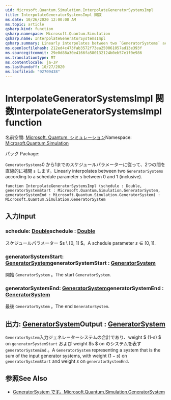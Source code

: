 ```yaml
---
uid: Microsoft.Quantum.Simulation.InterpolateGeneratorSystemsImpl
title: InterpolateGeneratorSystemsImpl 関数
ms.date: 10/26/2020 12:00:00 AM
ms.topic: article
qsharp.kind: function
qsharp.namespace: Microsoft.Quantum.Simulation
qsharp.name: InterpolateGeneratorSystemsImpl
qsharp.summary: Linearly interpolates between two `GeneratorSystems` according to a schedule parameter `s` between 0 and 1 (inclusive).
ms.openlocfilehash: 212ed4c473fab3572f73ea250061057ad13e393f
ms.sourcegitcommit: 29e0d88a30e4166fa580132124b0eb57e1f0e986
ms.translationtype: MT
ms.contentlocale: ja-JP
ms.lasthandoff: 10/27/2020
ms.locfileid: "92709438"
---
```

# <a name="interpolategeneratorsystemsimpl-function"></a><span data-ttu-id="c70fa-102">InterpolateGeneratorSystemsImpl 関数</span><span class="sxs-lookup"><span data-stu-id="c70fa-102">InterpolateGeneratorSystemsImpl function</span></span>

<span data-ttu-id="c70fa-103">名前空間: [Microsoft. Quantum. シミュレーション](xref:Microsoft.Quantum.Simulation)</span><span class="sxs-lookup"><span data-stu-id="c70fa-103">Namespace: [Microsoft.Quantum.Simulation](xref:Microsoft.Quantum.Simulation)</span></span>

<span data-ttu-id="c70fa-104">パック [](https://nuget.org/packages/)</span><span class="sxs-lookup"><span data-stu-id="c70fa-104">Package: [](https://nuget.org/packages/)</span></span>


<span data-ttu-id="c70fa-105">`GeneratorSystems`0 から1までのスケジュールパラメーターに従って、2つの間を直線的に補間 `s` します。</span><span class="sxs-lookup"><span data-stu-id="c70fa-105">Linearly interpolates between two `GeneratorSystems` according to a schedule parameter `s` between 0 and 1 (inclusive).</span></span>

```qsharp
function InterpolateGeneratorSystemsImpl (schedule : Double, generatorSystemStart : Microsoft.Quantum.Simulation.GeneratorSystem, generatorSystemEnd : Microsoft.Quantum.Simulation.GeneratorSystem) : Microsoft.Quantum.Simulation.GeneratorSystem
```


## <a name="input"></a><span data-ttu-id="c70fa-106">入力</span><span class="sxs-lookup"><span data-stu-id="c70fa-106">Input</span></span>

### <a name="schedule--double"></a><span data-ttu-id="c70fa-107">schedule: [Double](xref:microsoft.quantum.lang-ref.double)</span><span class="sxs-lookup"><span data-stu-id="c70fa-107">schedule : [Double](xref:microsoft.quantum.lang-ref.double)</span></span>

<span data-ttu-id="c70fa-108">スケジュールパラメーター $s \ [0, 1] $。</span><span class="sxs-lookup"><span data-stu-id="c70fa-108">A schedule parameter $s\in[0,1]$.</span></span>


### <a name="generatorsystemstart--generatorsystem"></a><span data-ttu-id="c70fa-109">generatorSystemStart: [GeneratorSystem](xref:Microsoft.Quantum.Simulation.GeneratorSystem)</span><span class="sxs-lookup"><span data-stu-id="c70fa-109">generatorSystemStart : [GeneratorSystem](xref:Microsoft.Quantum.Simulation.GeneratorSystem)</span></span>

<span data-ttu-id="c70fa-110">開始 `GeneratorSystem` 。</span><span class="sxs-lookup"><span data-stu-id="c70fa-110">The start `GeneratorSystem`.</span></span>


### <a name="generatorsystemend--generatorsystem"></a><span data-ttu-id="c70fa-111">generatorSystemEnd: [GeneratorSystem](xref:Microsoft.Quantum.Simulation.GeneratorSystem)</span><span class="sxs-lookup"><span data-stu-id="c70fa-111">generatorSystemEnd : [GeneratorSystem](xref:Microsoft.Quantum.Simulation.GeneratorSystem)</span></span>

<span data-ttu-id="c70fa-112">最後 `GeneratorSystem` 。</span><span class="sxs-lookup"><span data-stu-id="c70fa-112">The end `GeneratorSystem`.</span></span>



## <a name="output--generatorsystem"></a><span data-ttu-id="c70fa-113">出力: [GeneratorSystem](xref:Microsoft.Quantum.Simulation.GeneratorSystem)</span><span class="sxs-lookup"><span data-stu-id="c70fa-113">Output : [GeneratorSystem](xref:Microsoft.Quantum.Simulation.GeneratorSystem)</span></span>

<span data-ttu-id="c70fa-114">`GeneratorSystem`入力ジェネレーターシステムの合計であり、weight $ (1-s) $ on `generatorSystemStart` および weight $s $ on のシステムを表す `generatorSystemEnd` 。</span><span class="sxs-lookup"><span data-stu-id="c70fa-114">A `GeneratorSystem` representing a system that is the sum of the input generator systems, with weight $(1-s)$ on `generatorSystemStart` and weight $s$ on `generatorSystemEnd`.</span></span>

## <a name="see-also"></a><span data-ttu-id="c70fa-115">参照</span><span class="sxs-lookup"><span data-stu-id="c70fa-115">See Also</span></span>

- [<span data-ttu-id="c70fa-116">GeneratorSystem です。</span><span class="sxs-lookup"><span data-stu-id="c70fa-116">Microsoft.Quantum.Simulation.GeneratorSystem</span></span>](xref:Microsoft.Quantum.Simulation.GeneratorSystem)